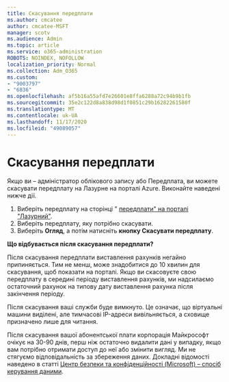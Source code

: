 ```yaml
---
title: Скасування передплати
ms.author: cmcatee
author: cmcatee-MSFT
manager: scotv
ms.audience: Admin
ms.topic: article
ms.service: o365-administration
ROBOTS: NOINDEX, NOFOLLOW
localization_priority: Normal
ms.collection: Adm_O365
ms.custom:
- "9003797"
- "6836"
ms.openlocfilehash: af5b16a55afd7e26601e8ffa6288a72c94b9b1fb
ms.sourcegitcommit: 35e2c122d8a838d98d1f0851c29b16282261580f
ms.translationtype: MT
ms.contentlocale: uk-UA
ms.lasthandoff: 11/17/2020
ms.locfileid: "49089057"
---
```

# <a name="how-to-cancel-a-subscription"></a>Скасування передплати

Якщо ви – адміністратор облікового запису або Передплата, ви можете скасувати передплату на Лазурне на порталі Azure. Виконайте наведені нижче дії.

1. Виберіть передплату на сторінці " [передплати" на порталі "Лазурний"](https://ms.portal.azure.com/#blade/Microsoft_Azure_Billing/SubscriptionsBlade).
2. Виберіть передплату, яку потрібно скасувати.
3. Виберіть **Огляд**, а потім натисніть **кнопку Скасувати передплату**.

**Що відбувається після скасування передплати?**

Після скасування передплати виставлення рахунків негайно припиняється. Тим не менш, може знадобитися до 10 хвилин для скасування, щоб показати на порталі. Якщо ви скасовуєте свою передплату в середині періоду виставлення рахунків, ми надсилаємо остаточний рахунок на типову дату виставлення рахунка після закінчення періоду.

Після скасування ваші служби буде вимкнуто. Це означає, що віртуальні машини виділені, але тимчасові IP-адреси вивільняється, а сховище призначено лише для читання.

Після скасування вашої абонентської плати корпорація Майкрософт очікує на 30-90 днів, перш ніж остаточно видалити дані у випадку, якщо вам потрібно отримати доступ до неї або змінити вигляд. Ми не стягуємо відповідальність за збереження даних. Докладні відомості наведено в статті [Центр безпеки та конфіденційності (Microsoft) – спосіб керування даними](https://www.microsoft.com/trust-center/privacy/data-management#leave).

